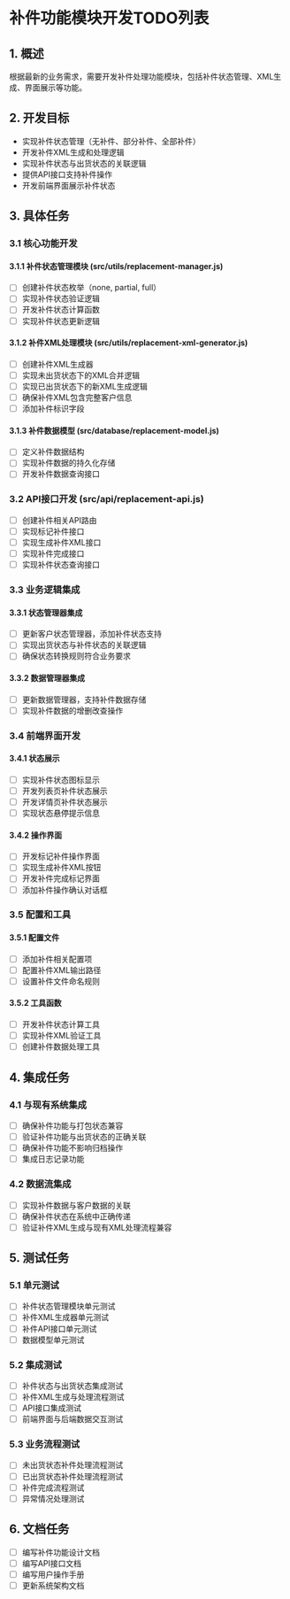 # 补件功能模块开发TODO列表

## 1. 概述
根据最新的业务需求，需要开发补件处理功能模块，包括补件状态管理、XML生成、界面展示等功能。

## 2. 开发目标
- 实现补件状态管理（无补件、部分补件、全部补件）
- 开发补件XML生成和处理逻辑
- 实现补件状态与出货状态的关联逻辑
- 提供API接口支持补件操作
- 开发前端界面展示补件状态

## 3. 具体任务

### 3.1 核心功能开发

#### 3.1.1 补件状态管理模块 (src/utils/replacement-manager.js)
- [ ] 创建补件状态枚举（none, partial, full）
- [ ] 实现补件状态验证逻辑
- [ ] 开发补件状态计算函数
- [ ] 实现补件状态更新逻辑

#### 3.1.2 补件XML处理模块 (src/utils/replacement-xml-generator.js)
- [ ] 创建补件XML生成器
- [ ] 实现未出货状态下的XML合并逻辑
- [ ] 实现已出货状态下的新XML生成逻辑
- [ ] 确保补件XML包含完整客户信息
- [ ] 添加补件标识字段

#### 3.1.3 补件数据模型 (src/database/replacement-model.js)
- [ ] 定义补件数据结构
- [ ] 实现补件数据的持久化存储
- [ ] 开发补件数据查询接口

### 3.2 API接口开发 (src/api/replacement-api.js)
- [ ] 创建补件相关API路由
- [ ] 实现标记补件接口
- [ ] 实现生成补件XML接口
- [ ] 实现补件完成接口
- [ ] 实现补件状态查询接口

### 3.3 业务逻辑集成

#### 3.3.1 状态管理器集成
- [ ] 更新客户状态管理器，添加补件状态支持
- [ ] 实现出货状态与补件状态的关联逻辑
- [ ] 确保状态转换规则符合业务要求

#### 3.3.2 数据管理器集成
- [ ] 更新数据管理器，支持补件数据存储
- [ ] 实现补件数据的增删改查操作

### 3.4 前端界面开发

#### 3.4.1 状态展示
- [ ] 实现补件状态图标显示
- [ ] 开发列表页补件状态展示
- [ ] 开发详情页补件状态展示
- [ ] 实现状态悬停提示信息

#### 3.4.2 操作界面
- [ ] 开发标记补件操作界面
- [ ] 实现生成补件XML按钮
- [ ] 开发补件完成标记界面
- [ ] 添加补件操作确认对话框

### 3.5 配置和工具

#### 3.5.1 配置文件
- [ ] 添加补件相关配置项
- [ ] 配置补件XML输出路径
- [ ] 设置补件文件命名规则

#### 3.5.2 工具函数
- [ ] 开发补件状态计算工具
- [ ] 实现补件XML验证工具
- [ ] 创建补件数据处理工具

## 4. 集成任务

### 4.1 与现有系统集成
- [ ] 确保补件功能与打包状态兼容
- [ ] 验证补件功能与出货状态的正确关联
- [ ] 确保补件功能不影响归档操作
- [ ] 集成日志记录功能

### 4.2 数据流集成
- [ ] 实现补件数据与客户数据的关联
- [ ] 确保补件状态在系统中正确传递
- [ ] 验证补件XML生成与现有XML处理流程兼容

## 5. 测试任务

### 5.1 单元测试
- [ ] 补件状态管理模块单元测试
- [ ] 补件XML生成器单元测试
- [ ] 补件API接口单元测试
- [ ] 数据模型单元测试

### 5.2 集成测试
- [ ] 补件状态与出货状态集成测试
- [ ] 补件XML生成与处理流程测试
- [ ] API接口集成测试
- [ ] 前端界面与后端数据交互测试

### 5.3 业务流程测试
- [ ] 未出货状态补件处理流程测试
- [ ] 已出货状态补件处理流程测试
- [ ] 补件完成流程测试
- [ ] 异常情况处理测试

## 6. 文档任务
- [ ] 编写补件功能设计文档
- [ ] 编写API接口文档
- [ ] 编写用户操作手册
- [ ] 更新系统架构文档